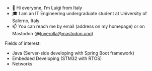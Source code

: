 - 👋 Hi everyone, I’m Luigi from Italy
- 🎓 I am an IT Engineering undergraduate student at University of Salerno, Italy
- 📫 You can reach me by email (address on my homepage) or on Mastodon (@luverolla@mastodon.uno)

Fields of interest:
- Java (Server-side developing with Spring Boot framework)
- Embedded Developing (STM32 with RTOS)
- Networks
